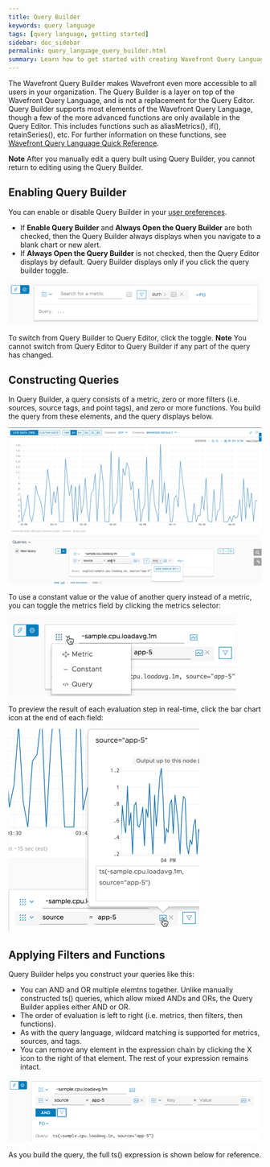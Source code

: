 ```yaml
---
title: Query Builder
keywords: query language
tags: [query language, getting started]
sidebar: doc_sidebar
permalink: query_language_query_builder.html
summary: Learn how to get started with creating Wavefront Query Language expressions using Query Builder.
---
```

The Wavefront Query Builder makes Wavefront even more accessible to all users in your organization. The Query Builder is a layer on top of the Wavefront Query Language, and is not a replacement for the Query Editor. Query Builder supports most elements of the Wavefront Query Language, though a few of the more advanced functions are only available in the Query Editor. This includes functions such as aliasMetrics(), if(), retainSeries(), etc. For further information on these functions, see [Wavefront Query Language Quick Reference](query_language_reference.html).

**Note** After you manually edit a query built using Query Builder, you cannot return to editing using the Query Builder.


## Enabling Query Builder

You can enable or disable Query Builder in your [user preferences](users_account_managing.html#configuring-your-preferences).
* If **Enable Query Builder** and **Always Open the Query Builder** are both checked, then the Query Builder always displays when you navigate to a blank chart or new alert.
* If **Always Open the Query Builder** is not checked, then the Query Editor displays by default. Query Builder displays only if you click the query builder toggle.

![Query builder new](images/query_builder_new.png)

To switch from Query Builder to Query Editor, click the toggle.
**Note** You cannot switch from Query Editor to Query Builder if any part of the query has changed.

## Constructing Queries

In Query Builder, a query consists of a metric, zero or more filters (i.e. sources, source tags, and point tags), and zero or more functions. You build the query from these elements, and the query displays below.

![Query builder](images/query_builder_48x.png)

To use a constant value or the value of another query instead of a metric, you can toggle the metrics field by clicking the metrics selector:

![Metric selector](images/metric_selector.png)

To preview the result of each evaluation step in real-time, click the bar chart icon at the end of each field:

![Display query](images/display_query.png)

## Applying Filters and Functions

Query Builder helps you construct your queries like this:
* You can AND and OR multiple elemtns together.
  Unlike manually constructed ts() queries, which allow mixed ANDs and ORs, the Query Builder applies either AND or OR.
* The order of evaluation is left to right (i.e. metrics, then filters, then functions).
* As with the query language, wildcard matching is supported for metrics, sources, and tags.
* You can remove any element in the expression chain by clicking the X icon to the right of that element. The rest of your expression remains intact.

![filter and](images/filter_and.png)

As you build the query, the full ts() expression is shown below for reference.
